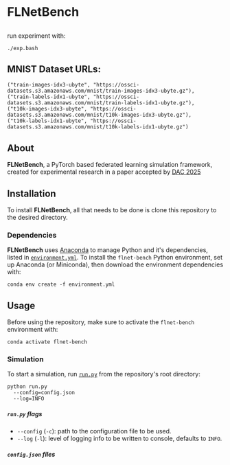 # FLNetBench

##
run experiment with:
```
./exp.bash
```

## MNIST Dataset URLs:
```
("train-images-idx3-ubyte", "https://ossci-datasets.s3.amazonaws.com/mnist/train-images-idx3-ubyte.gz"),
("train-labels-idx1-ubyte", "https://ossci-datasets.s3.amazonaws.com/mnist/train-labels-idx1-ubyte.gz"),
("t10k-images-idx3-ubyte", "https://ossci-datasets.s3.amazonaws.com/mnist/t10k-images-idx3-ubyte.gz"),
("t10k-labels-idx1-ubyte", "https://ossci-datasets.s3.amazonaws.com/mnist/t10k-labels-idx1-ubyte.gz")
```

## About

**FLNetBench**, a PyTorch based federated learning simulation framework, created for experimental research in a paper accepted by [DAC 2025](https://www.dac.com/)


## Installation

To install **FLNetBench**, all that needs to be done is clone this repository to the desired directory.

### Dependencies

**FLNetBench** uses [Anaconda](https://www.anaconda.com/distribution/) to manage Python and it's dependencies, listed in [`environment.yml`](environment.yml). To install the `flnet-bench` Python environment, set up Anaconda (or Miniconda), then download the environment dependencies with:

```shell
conda env create -f environment.yml
```

## Usage

Before using the repository, make sure to activate the `flnet-bench` environment with:

```shell
conda activate flnet-bench
```

### Simulation

To start a simulation, run [`run.py`](run.py) from the repository's root directory:

```shell
python run.py
  --config=config.json
  --log=INFO
```

##### `run.py` flags

* `--config` (`-c`): path to the configuration file to be used.
* `--log` (`-l`): level of logging info to be written to console, defaults to `INFO`.

##### `config.json` files
